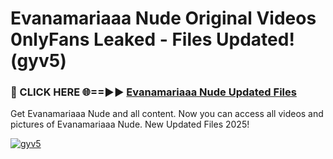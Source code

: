 # Evanamariaaa Nude Original Videos 0nlyFans Leaked - Files Updated! (gyv5)

<h3>🔴 CLICK HERE 🌐==►► <a href="https://tinyurl.com/y5r63du9" rel="nofollow">Evanamariaaa Nude Updated Files</a></h3>

Get Evanamariaaa Nude and all content. Now you can access all videos and pictures of Evanamariaaa Nude. New Updated Files 2025!

[![gyv5](https://i.imgur.com/UVo9nyh.gif)](https://tinyurl.com/y5r63du9)